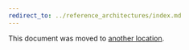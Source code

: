 ```yaml
---
redirect_to: ../reference_architectures/index.md
---
```


This document was moved to [another location](../reference_architectures/index.md).

<!-- This redirect file can be deleted after February 1, 2021. -->
<!-- Before deletion, see: https://docs.gitlab.com/ee/development/documentation/#move-or-rename-a-page -->
